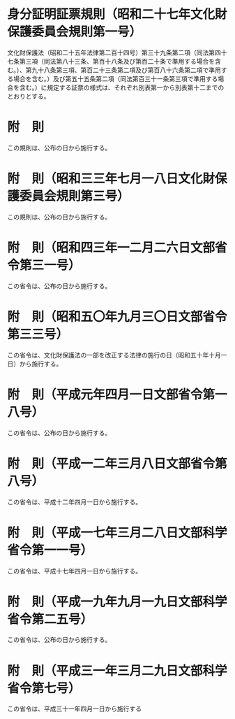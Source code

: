 # 身分証明証票規則（昭和二十七年文化財保護委員会規則第一号）
文化財保護法（昭和二十五年法律第二百十四号）第三十九条第二項（同法第四十七条第三項（同法第八十三条、第百十八条及び第百二十条で準用する場合を含む。）、第九十八条第三項、第百二十三条第二項及び第百八十六条第二項で準用する場合を含む。）及び第五十五条第二項（同法第百三十一条第三項で準用する場合を含む。）に規定する証票の様式は、それぞれ別表第一から別表第十二までのとおりとする。
# 附　則
この規則は、公布の日から施行する。
# 附　則（昭和三三年七月一八日文化財保護委員会規則第三号）
この規則は、公布の日から施行する。
# 附　則（昭和四三年一二月二六日文部省令第三一号）
この省令は、公布の日から施行する。
# 附　則（昭和五〇年九月三〇日文部省令第三三号）
この省令は、文化財保護法の一部を改正する法律の施行の日（昭和五十年十月一日）から施行する。
# 附　則（平成元年四月一日文部省令第一八号）
この省令は、公布の日から施行する。
# 附　則（平成一二年三月八日文部省令第八号）
この省令は、平成十二年四月一日から施行する。
# 附　則（平成一七年三月二八日文部科学省令第一一号）
この省令は、平成十七年四月一日から施行する。
# 附　則（平成一九年九月一九日文部科学省令第二五号）
この省令は、公布の日から施行する。
# 附　則（平成三一年三月二九日文部科学省令第七号）
この省令は、平成三十一年四月一日から施行する
